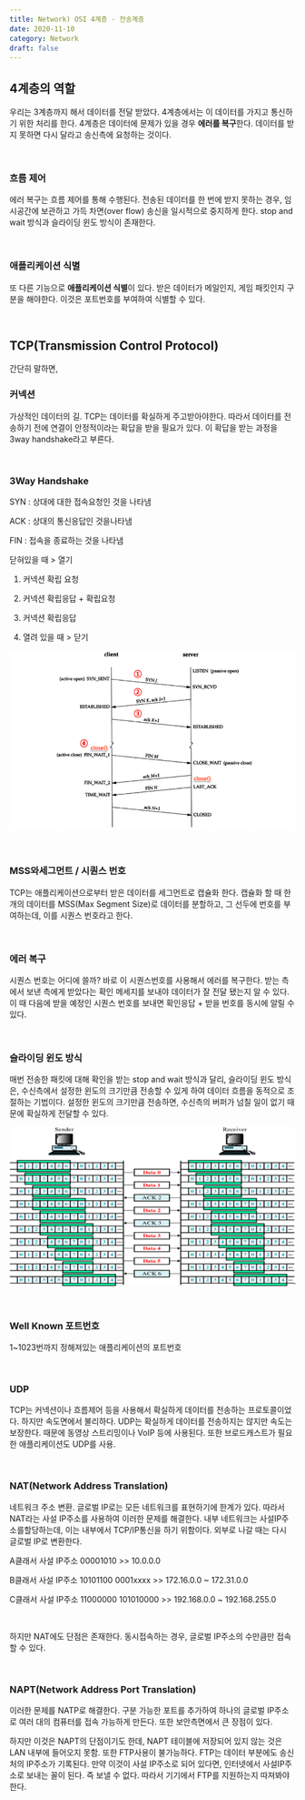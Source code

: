 ```yaml
---
title: Network) OSI 4계층 - 전송계층
date: 2020-11-10
category: Network
draft: false
---
```


## 4계층의 역할

우리는 3계층까지 해서 데이터를 전달 받았다.  4계층에서는 이 데이터를 가지고 통신하기 위한 처리를 한다. 4계층은 데이터에 문제가 있을 경우 **에러를 복구**한다. 데이터를 받지 못하면 다시 달라고 송신측에 요청하는 것이다. 

<br/>

### 흐름 제어

에러 복구는 흐름 제어를 통해 수행된다. 전송된 데이터를 한 번에 받지 못하는 경우, 임시공간에 보관하고 가득 차면(over flow) 송신을 일시적으로 중지하게 한다. stop and wait 방식과 슬라이딩 윈도 방식이 존재한다.

<br/>

### 애플리케이션 식별

또 다른 기능으로 **애플리케이션 식별**이 있다. 받은 데이터가 메일인지, 게임 패킷인지 구분을 해야한다. 이것은 포트번호를 부여하여 식별할 수 있다.

<br/>

## TCP(Transmission Control Protocol)

간단히 말하면, 

### 커넥션

가상적인 데이터의 길. TCP는 데이터를 확실하게 주고받아야한다. 따라서 데이터를 전송하기 전에 연결이 안정적이라는 확답을 받을 필요가 있다. 이 확답을 받는 과정을  3way handshake라고 부른다.

<br/>

### 3Way Handshake

SYN : 상대에 대한 접속요청인 것을 나타냄

ACK : 상대의 통신응답인 것을나타냄

FIN : 접속을 종료하는 것을 나타냄

닫혀있을 때 > 열기

1. 커넥션 확립 요청
2. 커넥션 확립응답 + 확립요청
3. 커넥션 확립응답

4. 열려 있을 때 > 닫기

![image-20201116190544781](layer_4.assets/image-20201116190544781.png)

<br/>

### MSS와세그먼트 / 시퀀스 번호

TCP는 애플리케이션으로부터 받은 데이터를 세그먼트로 캡슐화 한다. 캡슐화 할 때 한 개의 데이터를 MSS(Max Segment Size)로 데이터를 분할하고, 그 선두에 번호를 부여하는데, 이를 시퀀스 번호라고 한다.

<br/>

### 에러 복구

시퀀스 번호는 어디에 쓸까? 바로 이 시퀀스번호를 사용해서 에러를 복구한다. 받는 측에서 보낸 측에게 받았다는 확인 메세지를 보내야 데이터가 잘 전달 됐는지 알 수 있다.  이 때 다음에 받을 예정인 시퀀스 번호를 보내면 확인응답 + 받을 번호를 동시에 알릴 수 있다. 

<br/>

### 슬라이딩 윈도 방식

매번 전송한 패킷에 대해 확인을 받는 stop and wait 방식과 달리, 슬라이딩 윈도 방식은, 수신측에서 설정한 윈도의 크기만큼 전송할 수 있게 하여 데이터 흐름을 동적으로 조절하는 기법이다. 설정한 윈도의 크기만큼 전송하면, 수신측의 버퍼가 넘칠 일이 없기 때문에 확실하게 전달할 수 있다.

![image-20201116203928711](layer_4.assets/image-20201116203928711.png)

<br/>

### Well Known 포트번호

1~1023번까지 정해져있는 애플리케이션의 포트번호

<br/>

### UDP

TCP는 커넥션이나 흐름제어 등을 사용해서 확실하게 데이터를 전송하는 프로토콜이었다. 하지만 속도면에서 불리하다. UDP는 확실하게 데이터를 전송하지는 않지만 속도는 보장한다. 때문에 동영상 스트리밍이나 VoIP 등에 사용된다. 또한 브로드캐스트가 필요한 애플리케이션도 UDP를 사용.

<br/>

### NAT(Network Address Translation)

네트워크 주소 변환. 글로벌 IP로는 모든 네트워크를 표현하기에 한계가 있다. 따라서 NAT라는 사설 IP주소를 사용하여 이러한 문제를 해결한다. 내부 네트워크는 사설IP주소를할당하는데, 이는 내부에서 TCP/IP통신을 하기 위함이다. 외부로 나갈 때는 다시 글로벌 IP로 변환한다.

A클래서 사설 IP주소 00001010 >> 10.0.0.0

B클래서 사설 IP주소 10101100 0001xxxx >> 172.16.0.0 ~ 172.31.0.0

C클래서 사설 IP주소 11000000 101010000 >> 192.168.0.0 ~ 192.168.255.0

<br/>

하지만 NAT에도 단점은 존재한다. 동시접속하는 경우, 글로벌 IP주소의 수만큼만 접속할 수 있다.

<br/>

### NAPT(Network Address Port Translation)

이러한 문제를 NATP로 해결한다. 구분 가능한 포트를 추가하여 하나의 글로벌 IP주소로 여러 대의 컴퓨터를 접속 가능하게 만든다. 또한 보안측면에서 큰 장점이 있다. 

하지만 이것은 NAPT의 단점이기도 한데, NAPT 테이블에 저장되어 있지 않는 것은 LAN 내부에 들어오지 못함. 또한 FTP사용이 불가능하다. FTP는 데이터 부분에도 송신처의 IP주소가 기록된다. 만약 이것이 사설 IP주소로 되어 있다면, 인터넷에서 사설IP주소로 보내는 꼴이 된다. 즉 보낼 수 없다. 따라서 기기에서 FTP를 지원하는지 따져봐야한다.